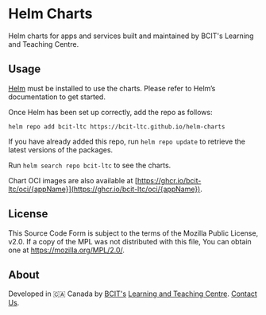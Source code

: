 # Helm Charts

Helm charts for apps and services built and maintained by BCIT's Learning and Teaching Centre.

## Usage

[Helm](https://helm.sh/) must be installed to use the charts. Please refer to Helm’s documentation to get started.

Once Helm has been set up correctly, add the repo as follows:

    helm repo add bcit-ltc https://bcit-ltc.github.io/helm-charts

If you have already added this repo, run `helm repo update` to retrieve the latest versions of the packages.

Run `helm search repo bcit-ltc` to see the charts.

Chart OCI images are also available at [https://ghcr.io/bcit-ltc/oci/{appName}](https://ghcr.io/bcit-ltc/oci/{appName}).

## License

This Source Code Form is subject to the terms of the Mozilla Public License, v2.0. If a copy of the MPL was not distributed with this file, You can obtain one at <https://mozilla.org/MPL/2.0/>.

## About

Developed in 🇨🇦 Canada by [BCIT's](https://www.bcit.ca/) [Learning and Teaching Centre](https://www.bcit.ca/learning-teaching-centre/). [Contact Us](mailto:ltc_techops@bcit.ca).
